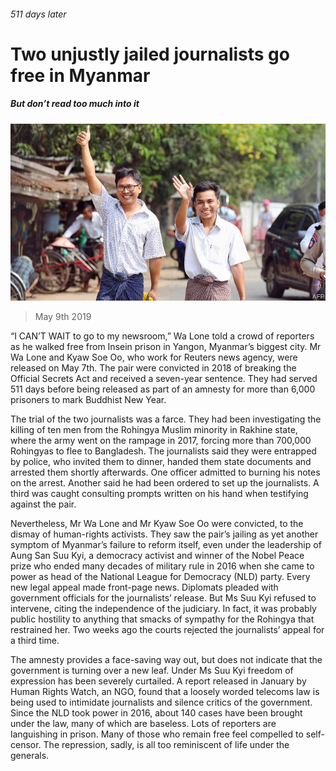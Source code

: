 ###### 511 days later

# Two unjustly jailed journalists go free in Myanmar 

##### But don’t read too much into it 

![image](images/20190511_ASP002_0.jpg) 

> May 9th 2019 

“I  CAN’T WAIT to go to my newsroom,” Wa Lone told a crowd of reporters as he walked free from Insein prison in Yangon, Myanmar’s biggest city. Mr Wa Lone and Kyaw Soe Oo, who work for Reuters news agency, were released on May 7th. The pair were convicted in 2018 of breaking the Official Secrets Act and received a seven-year sentence. They had served 511 days before being released as part of an amnesty for more than 6,000 prisoners to mark Buddhist New Year. 

The trial of the two journalists was a farce. They had been investigating the killing of ten men from the Rohingya Muslim minority in Rakhine state, where the army went on the rampage in 2017, forcing more than 700,000 Rohingyas to flee to Bangladesh. The journalists said they were entrapped by police, who invited them to dinner, handed them state documents and arrested them shortly afterwards. One officer admitted to burning his notes on the arrest. Another said he had been ordered to set up the journalists. A third was caught consulting prompts written on his hand when testifying against the pair. 

Nevertheless, Mr Wa Lone and Mr Kyaw Soe Oo were convicted, to the dismay of human-rights activists. They saw the pair’s jailing as yet another symptom of Myanmar’s failure to reform itself, even under the leadership of Aung San Suu Kyi, a democracy activist and winner of the Nobel Peace prize who ended many decades of military rule in 2016 when she came to power as head of the National League for Democracy (NLD) party. Every new legal appeal made front-page news. Diplomats pleaded with government officials for the journalists’ release. But Ms Suu Kyi refused to intervene, citing the independence of the judiciary. In fact, it was probably public hostility to anything that smacks of sympathy for the Rohingya that restrained her. Two weeks ago the courts rejected the journalists’ appeal for a third time. 

The amnesty provides a face-saving way out, but does not indicate that the government is turning over a new leaf. Under Ms Suu Kyi freedom of expression has been severely curtailed. A report released in January by Human Rights Watch, an NGO, found that a loosely worded telecoms law is being used to intimidate journalists and silence critics of the government. Since the NLD took power in 2016, about 140 cases have been brought under the law, many of which are baseless. Lots of reporters are languishing in prison. Many of those who remain free feel compelled to self-censor. The repression, sadly, is all too reminiscent of life under the generals. 

